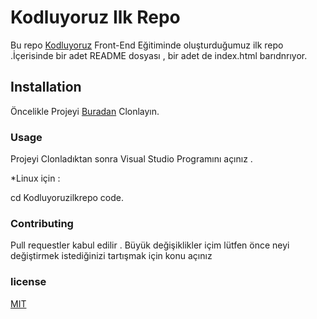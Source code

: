 # Kodluyoruz Ilk Repo

Bu repo [Kodluyoruz](Kodluyoruz.org) Front-End Eğitiminde oluşturduğumuz ilk repo .İçerisinde bir adet README dosyası , bir adet de index.html barıdnrıyor.

## Installation

Öncelikle Projeyi  [Buradan](https://github.com/Cezeri73/Kodluyoruzilkrepo.git) Clonlayın.

### Usage
Projeyi Clonladıktan sonra Visual Studio Programını açınız . 

*Linux için : 

cd Kodluyoruzilkrepo
code.

### Contributing
Pull requestler kabul edilir . Büyük değişiklikler içim lütfen önce neyi değiştirmek istediğinizi tartışmak için konu açınız 

### license


[MIT]()
